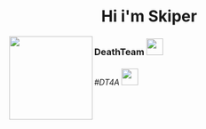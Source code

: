 <h1 align="center">Hi i'm Skiper</h1> 

<img src="https://media.discordapp.net/attachments/1143821197805625358/1205552080530448436/20240209_103041.jpg" align="left" width="150" height="150">


<h3>DeathTeam <img src="https://cdn.discordapp.com/emojis/1186668160590565456.gif?v=1" width="30"></h3>
<h6>#DT4A <img src="https://cdn.discordapp.com/emojis/894771957977985024.gif?v=1" width="30"></h6>
